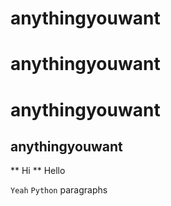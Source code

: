 # anythingyouwant
# anythingyouwant
# anythingyouwant


## anythingyouwant

** Hi
** Hello

`Yeah` `Python` paragraphs